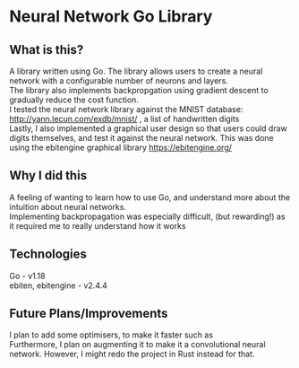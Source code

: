 # Neural Network Go Library

## What is this? 
A library written using Go. The library allows users to create a neural network with a configurable number of neurons and layers. <br />
The library also implements backpropgation using gradient descent to gradually reduce the cost function. <br />
I tested the neural network library against the MNIST database: http://yann.lecun.com/exdb/mnist/ , a list of handwritten digits <br />
Lastly, I also implemented a graphical user design so that users could draw digits themselves, and test it against the neural network. 
This was done using the ebitengine graphical library https://ebitengine.org/ <br />

## Why I did this
A feeling of wanting to learn how to use Go, and understand more about the intuition about neural networks. <br />
Implementing backpropagation was especially difficult, (but rewarding!) as it required me to really understand how it works <br />

## Technologies
Go - v1.18 <br />
ebiten, ebitengine - v2.4.4 <br />

## Future Plans/Improvements
I plan to add some optimisers, to make it faster such as <br />
Furthermore, I plan on augmenting it to make it a convolutional neural network. However, I might redo the project in Rust instead for that. <br />

